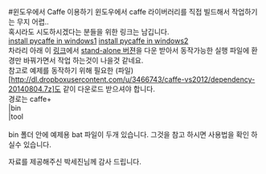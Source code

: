 #윈도우에서 Caffe 이용하기 
윈도우에서 caffe 라이버러리를 직접 빌드해서 작업하기는 무지 어렵..<br>
혹시라도 시도하시겠다는 분들을 위한 링크는 남깁니다. <br>
[install pycaffe in windows1](https://initialneil.wordpress.com/2015/01/11/build-caffe-in-windows-with-visual-studio-2013-cuda-6-5-opencv-2-4-9/)
[install pycaffe in windows2](http://mthust.github.io/2015/04/Build-Caffe-with-Visual-Studio-2013-on-Windows-7-x64-using-Cuda-7.0/)
<br>
차라리 아래 이 [링크](https://github.com/niuzhiheng/caffe)에서 [stand-alone 버젼](https://dl.dropboxusercontent.com/u/3466743/caffe-vs2012/standalone.7z)을 다운 받아서 
동작가능한 실행 파일에 환경만 바꿔가면서 작업 하는것이 나을것 같네요.<br>
참고로 예제를 동작하기 위해 필요한 (파일)[http://dl.dropboxusercontent.com/u/3466743/caffe-vs2012/dependency-20140804.7z]도 같이 다운로드 받으셔야 합니다. <br>
경로는 
caffe+<br>
     |bin<br>
     |tool<br>
<br>
bin 폴더 안에 예제용 bat 파일이 두개 있습니다. 그것을 참고 하시면 사용법을 확인 하실수 있습니다. 

자료를 제공해주신 박세진님께 감사 드립니다. 

